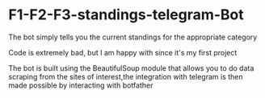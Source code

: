 # F1-F2-F3-standings-telegram-Bot
The bot simply tells you the current standings for the appropriate category

Code is extremely bad, but I am happy with since it's my first project

The bot is built using the BeautifulSoup module that allows you to do data scraping from the sites of interest,the integration with telegram is then made possible by interacting with botfather
